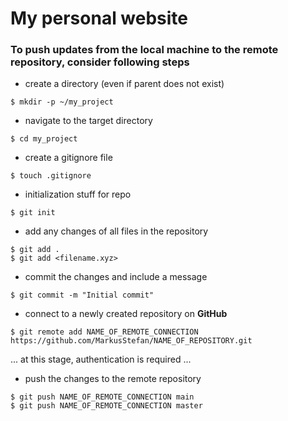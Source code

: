 # My personal website
### To push updates from the local machine to the remote repository, consider following steps
- create a directory (even if parent does not exist)
```
$ mkdir -p ~/my_project
```
- navigate to the target directory
```
$ cd my_project
```
- create a gitignore file
```
$ touch .gitignore
```
- initialization stuff for repo
```
$ git init
```
- add any changes of all files in the repository
```
$ git add .
$ git add <filename.xyz>
```
- commit the changes and include a message
```
$ git commit -m "Initial commit"
```
- connect to a newly created repository on **GitHub**
```
$ git remote add NAME_OF_REMOTE_CONNECTION https://github.com/MarkusStefan/NAME_OF_REPOSITORY.git
```
... at this stage, authentication is required ...
- push the changes to the remote repository
```
$ git push NAME_OF_REMOTE_CONNECTION main
$ git push NAME_OF_REMOTE_CONNECTION master
```
